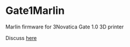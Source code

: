 # Gate1Marlin
Marlin firmware for 3Novatica Gate 1.0 3D printer

Discuss <a href="http://fabrykator.pl/board/viewtopic.php?f=12&t=1769" target=_blank>here</a>